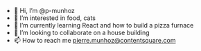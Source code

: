 - 👋 Hi, I’m @p-munhoz
- 👀 I’m interested in food, cats
- 🌱 I’m currently learning React and how to build a pizza furnace
- 💞️ I’m looking to collaborate on a house building
- 📫 How to reach me pierre.munhoz@contentsquare.com

<!---
p-munhoz/p-munhoz is a ✨ special ✨ repository because its `README.md` (this file) appears on your GitHub profile.
You can click the Preview link to take a look at your changes.
--->
